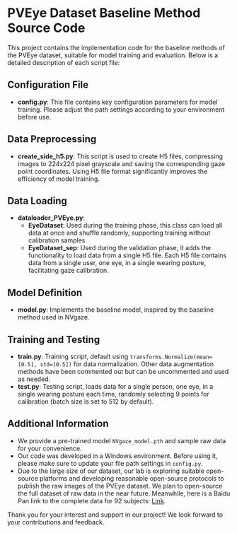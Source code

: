 # PVEye Dataset Baseline Method Source Code

This project contains the implementation code for the baseline methods of the PVEye dataset, suitable for model training and evaluation. Below is a detailed description of each script file:

## Configuration File
- **config.py**: This file contains key configuration parameters for model training. Please adjust the path settings according to your environment before use.

## Data Preprocessing
- **create_side_h5.py**: This script is used to create H5 files, compressing images to 224x224 pixel grayscale and saving the corresponding gaze point coordinates. Using H5 file format significantly improves the efficiency of model training.

## Data Loading
- **dataloader_PVEye.py**:
  - **EyeDataset**: Used during the training phase, this class can load all data at once and shuffle randomly, supporting training without calibration samples.
  - **EyeDataset_sep**: Used during the validation phase, it adds the functionality to load data from a single H5 file. Each H5 file contains data from a single user, one eye, in a single wearing posture, facilitating gaze calibration.

## Model Definition
- **model.py**: Implements the baseline model, inspired by the baseline method used in NVgaze.

## Training and Testing
- **train.py**: Training script, default using `transforms.Normalize(mean=[0.5], std=[0.5])` for data normalization. Other data augmentation methods have been commented out but can be uncommented and used as needed.
- **test.py**: Testing script, loads data for a single person, one eye, in a single wearing posture each time, randomly selecting 9 points for calibration (batch size is set to 512 by default).

## Additional Information
- We provide a pre-trained model `NVgaze_model.pth` and sample raw data for your convenience.
- Our code was developed in a Windows environment. Before using it, please make sure to update your file path settings in `config.py`.
- Due to the large size of our dataset, our lab is exploring suitable open-source platforms and developing reasonable open-source protocols to publish the raw images of the PVEye dataset. We plan to open-source the full dataset of raw data in the near future. Meanwhile, here is a Baidu Pan link to the complete data for 92 subjects: [Link](https://pan.baidu.com/s/1kXbU10dPWIcq5Ya2v__WpA?pwd=ykbd).

Thank you for your interest and support in our project! We look forward to your contributions and feedback.
